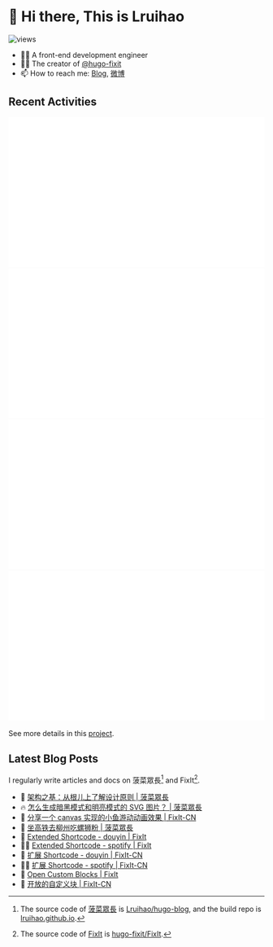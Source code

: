 # 👋 Hi there, This is Lruihao

![views](https://komarev.com/ghpvc/?username=Lruihao&color=ff69b4)

- 👨‍💻 A front-end development engineer
- 👨‍💼 The creator of [@hugo-fixit][hugo-fixit]
- 📫 How to reach me: [Blog][blog], [微博](https://weibo.com/liahao)

## Recent Activities

<div align="center">
    <a href="https://github.com/jstrieb/github-stats#gh-dark-mode-only">
        <img src="https://github.com/Lruihao/github-stats/blob/master/generated/overview.svg#gh-dark-mode-only" />
        <img src="https://github.com/Lruihao/github-stats/blob/master/generated/languages.svg#gh-dark-mode-only" />
    </a>
    <a href="https://github.com/jstrieb/github-stats#gh-light-mode-only">
        <img src="https://github.com/Lruihao/github-stats/blob/master/generated/overview.svg#gh-light-mode-only" />
        <img src="https://github.com/Lruihao/github-stats/blob/master/generated/languages.svg#gh-light-mode-only" />
    </a>
</div>

See more details in this [project](https://github.com/users/Lruihao/projects/1).

## Latest Blog Posts

I regularly write articles and docs on 菠菜眾長[^1] and FixIt[^2].

<!-- BLOG-POST-LIST:START -->
- 📝 [架构之基：从根儿上了解设计原则 | 菠菜眾長](https://lruihao.cn/posts/design-principles/ "Sat Jun 08 2024 6:24 PM")
- 🔥 [怎么生成暗黑模式和明亮模式的 SVG 图片？ | 菠菜眾長](https://lruihao.cn/posts/svg-dark-light/ "Thu Jun 06 2024 2:13 PM")
- 📝 [分享一个 canvas 实现的小鱼游动动画效果 | FixIt-CN](https://fixit.lruihao.cn/zh-cn/guides/flyfish/ "Wed May 22 2024 2:12 AM")
- 📝 [坐高铁去柳州吃螺狮粉 | 菠菜眾長](https://lruihao.cn/posts/404d6a2/ "Mon May 20 2024 3:41 AM")
- 📝 [Extended Shortcode - douyin | FixIt](https://fixit.lruihao.cn/documentation/content-management/shortcodes/extended/douyin/ "Mon May 20 2024 3:06 AM")
- 👨‍💻 [Extended Shortcode - spotify | FixIt](https://fixit.lruihao.cn/documentation/content-management/shortcodes/extended/spotify/ "Mon May 20 2024 3:06 AM")
- 📝 [扩展 Shortcode - douyin | FixIt-CN](https://fixit.lruihao.cn/zh-cn/documentation/content-management/shortcodes/extended/douyin/ "Mon May 20 2024 3:06 AM")
- 👨‍💻 [扩展 Shortcode - spotify | FixIt-CN](https://fixit.lruihao.cn/zh-cn/documentation/content-management/shortcodes/extended/spotify/ "Mon May 20 2024 3:06 AM")
- 📝 [Open Custom Blocks | FixIt](https://fixit.lruihao.cn/references/block/ "Thu May 09 2024 2:28 AM")
- 📝 [开放的自定义块 | FixIt-CN](https://fixit.lruihao.cn/zh-cn/references/block/ "Thu May 09 2024 2:28 AM")

<!-- BLOG-POST-LIST:END -->

<!-- link reference definition -->
[blog]: https://lruihao.cn
[blog-repo]: https://github.com/Lruihao/hugo-blog
[blog-deploy]: https://github.com/Lruihao/lruihao.github.io
[hugo-fixit]: https://github.com/hugo-fixit
[fixit]: https://fixit.lruihao.cn
[fixit-repo]: https://github.com/hugo-fixit/FixIt

<!-- footnote reference definition -->
[^1]: The source code of [菠菜眾長][blog] is [Lruihao/hugo-blog][blog-repo], and the build repo is [lruihao.github.io][blog-deploy].
[^2]: The source code of [FixIt][fixit] is [hugo-fixit/FixIt][fixit-repo].
